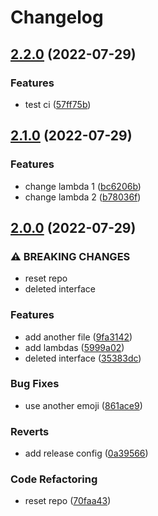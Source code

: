 # Changelog

## [2.2.0](https://github.com/fabrue/gha-test/compare/v2.1.0...v2.2.0) (2022-07-29)


### Features

* test ci ([57ff75b](https://github.com/fabrue/gha-test/commit/57ff75be68b5ca225dcf9c56e0a13fd4e55e602e))

## [2.1.0](https://github.com/fabrue/gha-test/compare/v2.0.0...v2.1.0) (2022-07-29)


### Features

* change lambda 1 ([bc6206b](https://github.com/fabrue/gha-test/commit/bc6206bec65da37b53acd2865aaba3826929de6d))
* change lambda 2 ([b78036f](https://github.com/fabrue/gha-test/commit/b78036fc4652058bdc33499452d5ec8e4ffcac8c))

## [2.0.0](https://github.com/fabrue/gha-test/compare/v1.0.0...v2.0.0) (2022-07-29)


### ⚠ BREAKING CHANGES

* reset repo
* deleted interface

### Features

* add another file ([9fa3142](https://github.com/fabrue/gha-test/commit/9fa31425c41d0c89f6b3de76352e14a919307b75))
* add lambdas ([5999a02](https://github.com/fabrue/gha-test/commit/5999a025110e5f55cbe6bfab39c76e03379949bc))
* deleted interface ([35383dc](https://github.com/fabrue/gha-test/commit/35383dcf464f5ea1830cfee7fead0e3d4e4be410))


### Bug Fixes

* use another emoji ([861ace9](https://github.com/fabrue/gha-test/commit/861ace9116574521d44e1b14550bb847d31ad80f))


### Reverts

* add release config ([0a39566](https://github.com/fabrue/gha-test/commit/0a395660586e6fe60e48fe1a9fea600541692359))


### Code Refactoring

* reset repo ([70faa43](https://github.com/fabrue/gha-test/commit/70faa43a4dba4087058d5b5532215d9d07a846d0))
